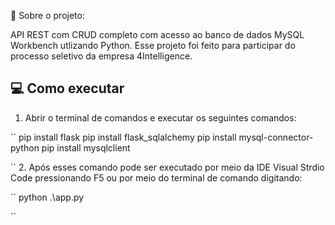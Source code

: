 📜 Sobre o projeto:

 API REST com CRUD completo com acesso ao banco de dados MySQL Workbench utlizando Python.
 Esse projeto foi feito para participar do processo seletivo da empresa 4Intelligence.
 
 ## 💻 Como executar
 
 1. Abrir o terminal de comandos e executar os seguintes comandos:
 
 ``
 pip install flask
 pip install flask_sqlalchemy
 pip install mysql-connector-python
 pip install mysqlclient
 
 ``
 2. Após esses comando pode ser executado por meio da IDE Visual Strdio Code pressionando F5 ou por meio do terminal de comando digitando:
 
 ``
 python .\app.py
 
 ``
